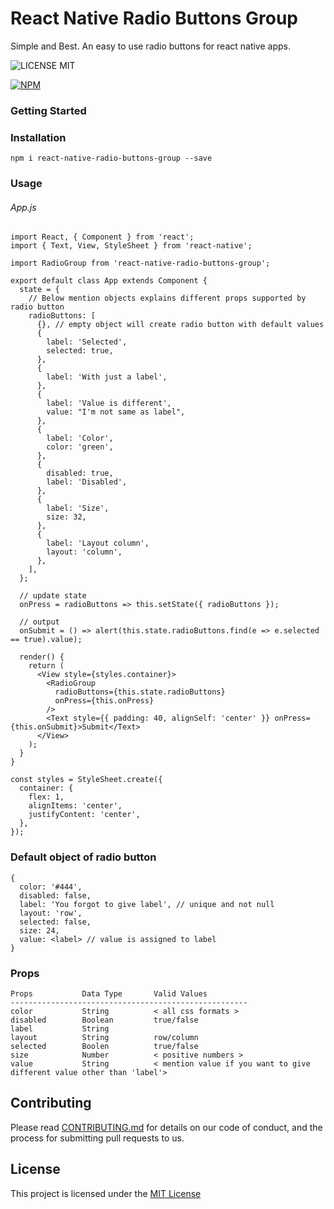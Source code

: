 # React Native Radio Buttons Group

Simple and Best. An easy to use radio buttons for react native apps.

![LICENSE MIT](https://img.shields.io/badge/license-MIT-brightgreen.svg)

[![NPM](https://nodei.co/npm/react-native-radio-buttons-group.png?downloads=true&downloadRank=true&stars=true)](https://nodei.co/npm/react-native-radio-buttons-group/)

### Getting Started

### Installation

```
npm i react-native-radio-buttons-group --save
```

### Usage

###### App.js
```
import React, { Component } from 'react';
import { Text, View, StyleSheet } from 'react-native';

import RadioGroup from 'react-native-radio-buttons-group';

export default class App extends Component {
  state = {
    // Below mention objects explains different props supported by radio button
    radioButtons: [
      {}, // empty object will create radio button with default values
      {
        label: 'Selected',
        selected: true,
      },
      {
        label: 'With just a label',
      },
      {
        label: 'Value is different',
        value: "I'm not same as label",
      },
      {
        label: 'Color',
        color: 'green',
      },
      {
        disabled: true,
        label: 'Disabled',
      },
      {
        label: 'Size',
        size: 32,
      },
      {
        label: 'Layout column',
        layout: 'column',
      },
    ],
  };

  // update state
  onPress = radioButtons => this.setState({ radioButtons });

  // output
  onSubmit = () => alert(this.state.radioButtons.find(e => e.selected == true).value);

  render() {
    return (
      <View style={styles.container}>
        <RadioGroup
          radioButtons={this.state.radioButtons}
          onPress={this.onPress}
        />
        <Text style={{ padding: 40, alignSelf: 'center' }} onPress={this.onSubmit}>Submit</Text>
      </View>
    );
  }
}

const styles = StyleSheet.create({
  container: {
    flex: 1,
    alignItems: 'center',
    justifyContent: 'center',
  },
});

```

### Default object of radio button
```
{
  color: '#444',
  disabled: false,
  label: 'You forgot to give label', // unique and not null
  layout: 'row',
  selected: false,
  size: 24,
  value: <label> // value is assigned to label
}
```

### Props
```
Props           Data Type       Valid Values
-----------------------------------------------------
color           String          < all css formats >
disabled        Boolean         true/false
label           String          
layout          String          row/column
selected        Boolen          true/false
size            Number          < positive numbers >
value           String          < mention value if you want to give different value other than 'label'>
```

## Contributing

Please read [CONTRIBUTING.md](https://gist.github.com/PurpleBooth/b24679402957c63ec426) for details on our code of conduct, and the process for submitting pull requests to us.

## License

This project is licensed under the [MIT License](https://github.com/ThakurBallary/react-native-radio-buttons-group/blob/master/LICENSE)
